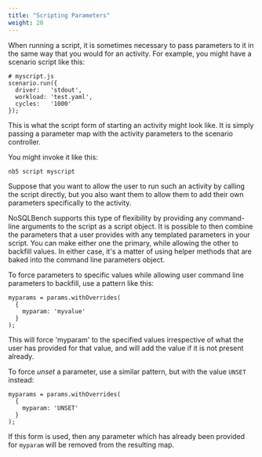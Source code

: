 ```yaml
---
title: "Scripting Parameters"
weight: 20
---
```


When running a script, it is sometimes necessary to pass parameters to it in the same way
that you would for an activity. For example, you might have a scenario script like this:

    # myscript.js
    scenario.run({
      driver:   'stdout',
      workload: 'test.yaml',
      cycles:   '1000'
    });

This is what the script form of starting an activity might look like. It is
simply passing a parameter map with the activity parameters to the scenario controller.

You might invoke it like this:

    nb5 script myscript

Suppose that you want to allow the user to run such an activity by calling the script directly,
but you also want them to allow them to add their own parameters specifically to the
activity.

NoSQLBench supports this type of flexibility by providing any command-line arguments to the
script as a script object. It is possible to then combine the parameters that a user provides
with any templated parameters in your script. You can make either one the primary, while allowing
the other to backfill values. In either case, it's a matter of using helper methods that are
baked into the command line parameters object.

To force parameters to specific values while allowing user command line parameters to backfill,
use a pattern like this:

    myparams = params.withOverrides(
      {
        myparam: 'myvalue'
      }
    );

This will force 'myparam' to the specified values irrespective of what the user has provided for
that value, and will add the value if it is not present already.

To force _unset_ a parameter, use a similar pattern, but with the value `UNSET` instead:


    myparams = params.withOverrides(
      {
        myparam: 'UNSET'
      }
    );

If this form is used, then any parameter which has already been provided for `myparam` will be
removed from the resulting map.


